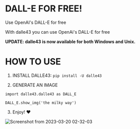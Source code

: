 # DALL-E FOR FREE!

Use OpenAI's DALL-E for free
 
With dalle43 you can use  OpenAi's DALL-E for free

**UPDATE: dalle43 is now available for both Windows and Unix.**

# HOW TO USE

1. INSTALL DALLE43: `pip install -U dalle43`


2. GENERATE AN IMAGE

`import dalle43.dalle43 as DALL_E`

`DALL_E.show_img('the milky way')`



3. Enjoy! :heart:


![Screenshot from 2023-03-20 02-32-03](https://user-images.githubusercontent.com/114559605/226227544-66d2e956-8bd6-43d5-8397-41e720674b7a.png)
